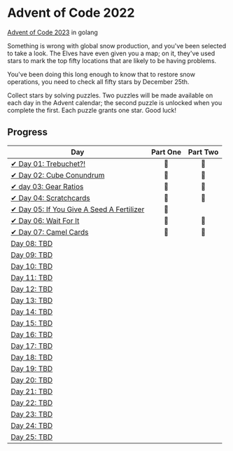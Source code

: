 # Advent of Code 2022

[Advent of Code 2023](https://adventofcode.com/2022) in golang

Something is wrong with global snow production, and you've been selected to take a look. The Elves have even given you a map; on it, they've used stars to mark the top fifty locations that are likely to be having problems.

You've been doing this long enough to know that to restore snow operations, you need to check all fifty stars by December 25th.

Collect stars by solving puzzles. Two puzzles will be made available on each day in the Advent calendar; the second puzzle is unlocked when you complete the first. Each puzzle grants one star. Good luck!

## Progress

| Day  | Part One | Part Two |
|---|:---:|:---:|
| [✔ Day 01: Trebuchet?!](https://adventofcode.com/2023/day/1)| 🌟 | 🌟 |
| [✔ Day 02: Cube Conundrum](https://adventofcode.com/2023/day/2)| 🌟 | 🌟 |
| [✔ day 03: Gear Ratios](https://adventofcode.com/2023/day/3)| 🌟 | 🌟 |
| [✔ Day 04: Scratchcards](https://adventofcode.com/2023/day/4)| 🌟 | 🌟 |
| [✔ Day 05: If You Give A Seed A Fertilizer](https://adventofcode.com/2023/day/5)| 🌟 | |
| [✔ Day 06: Wait For It](https://adventofcode.com/2023/day/6)| 🌟 | 🌟 |
| [✔ Day 07: Camel Cards](https://adventofcode.com/2023/day/7)| 🌟 | 🌟 |
| [Day 08: TBD]()| | |
| [Day 09: TBD]()| | |
| [Day 10: TBD]()| | |
| [Day 11: TBD]()| | |
| [Day 12: TBD]()| | |
| [Day 13: TBD]()| | |
| [Day 14: TBD]()| | |
| [Day 15: TBD]()| | |
| [Day 16: TBD]()| | |
| [Day 17: TBD]()| | |
| [Day 18: TBD]()| | |
| [Day 19: TBD]()| | |
| [Day 20: TBD]()| | |
| [Day 21: TBD]()| | |
| [Day 22: TBD]()| | |
| [Day 23: TBD]()| | |
| [Day 24: TBD]()| | |
| [Day 25: TBD]()| | |